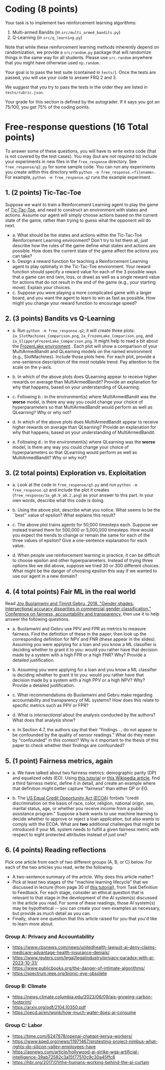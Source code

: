 # Coding (8 points)

Your task is to implement two reinforcement learning algorithms:

1.  Multi-armed Bandits (in `src/multi_armed_bandits.py`)
1.  Q-Learning (in `src/q_learning.py`)

Note that while these reinforcement learning methods inherently depend
on randomization, we provide a `src/random.py` package that will randomize
things in the same way for all students. Please use `src.random` anywhere
that you might have otherwise used `np.random`.

Your goal is to pass the test suite (contained in `tests/`). Once the tests are
passed, you will use your code to answer FRQ 2 and 3.

We suggest that you try to pass the tests in the order they are listed in
`tests/rubric.json`.

Your grade for this section is defined by the autograder. If it says you got an 75/100,
you get 75% of the coding points.


# Free-response questions (16 Total points)

To answer some of these questions, you will have to write extra code (that is
not covered by the test cases). You may (but are not required to) include your
experiments in new files in the `free_response` directory. See
`free_response/q2.py` for some sample code. You can run any experiments you create
within this directory with `python -m free_response.<filename>`. For
example, `python -m free_response.q2` runs the example experiment.

## 1. (2 points) Tic-Tac-Toe
Suppose we want to train a Reinforcement Learning agent to play the game of
[Tic-Tac-Toe](https://en.wikipedia.org/wiki/Tic-tac-toe), and need to construct
an environment with states and actions. Assume our agent will simply choose
actions based on the current state of the game, rather than trying to guess
what the opponent will do next.

- a. What should be the states and actions within the Tic-Tac-Toe Reinforcement
  Learning environment? Don't try to list them all, just describe how the rules
  of the game define what states and actions are possible.  How does the
  current state of the game affect the actions you can take?
- b. Design a reward function for teaching a Reinforcement Learning agent to
  play optimally in the Tic-Tac-Toe environment.  Your reward function should
  specify a reward value for each of the 3 possible ways that a game can end
  (win, loss, or draw) as well as a single reward value for actions that do not
  result in the end of the game (e.g., your starting move). Explain your
  choices.
- c. Suppose you were playing a more complicated game with a larger board, and
  you want the agent to learn to win as fast as possible. How might you change
  your reward function to encourage speed?


## 2. (3 points) Bandits vs Q-Learning

- a. Run `python -m free_response.q2`; it will create three plots:
  `2a_SlotMachines_Comparison.png`, `2a_FrozenLake_Comparison.png`, and
  `2a_SlipperyFrozenLake_Comparison.png`. It might help to read a bit about the
  [FrozenLake environment](
  https://www.gymlibrary.dev/environments/toy_text/frozen_lake/) .
  Each plot will show a comparison of your MultiArmedBandit and QLearning
  models on the named environment (e.g., SlotMachines). Include those plots
  here. For each plot, provide a one-sentence description of the most notable
  trend. Pay attention to the scale on the y-axis.

- b. In which of the above plots does QLearning appear to receive higher
  rewards on average than MultiArmedBandit? Provide an explanation for
  why that happens, based on your understanding of QLearning.

- c. Following b.: in the environment(s) where MultiArmedBandit was the
  **worse** model, is there any way you could change your choice of
  hyperparameters so that MultiArmedBandit would perform as well as QLearning?
  Why or why not?

- d. In which of the above plots does MultiArmedBandit appear to receive higher
  rewards on average than QLearning? Provide an explanation for
  why that happens, based on your understanding of MultiArmedBandit.

- e. Following d.: in the environment(s) where QLearning was the **worse**
  model, is there any way you could change your choice of hyperparameters so
  that QLearning would perform as well as MultiArmedBandit?  Why or why not?

## 3. (2 total points) Exploration vs. Exploitation

- a. Look at the code in `free_response/q3.py` and  run `python -m
  free_response.q3` and include the plot it creates
  (`free_response/3a_g0.9_a0.2.png`) as your answer to this part. In your own
  words, describe what this code is doing.

- b. Using the above plot, describe what you notice. What seems to be the
  ``best'' value of epsilon? What explains this result?

- c. The above plot trains agents for 50,000 timesteps each. Suppose we instead
  trained them for 500,000 or 5,000,000 timesteps. How would you expect the
  trends to change or remain the same for each of the three values of epsilon?
  Give a one-sentence explanation for each value.

- d. When people use reinforcement learning in practice, it can be difficult to
  choose epsilon and other hyperparameters. Instead of trying three options
  like we did above, suppose we tried 30 or 300 different choices. What might
  be the danger of choosing epsilon this way if we wanted to use our agent in a
  new domain?


## 4. (4 total points) Fair ML in the real world

Read [Joy Buolamwini and Timnit Gebru, 2018. "Gender shades: Intersectional
accuracy disparities in commercial gender classification." Conference on
fairness, accountability and
transparency](http://proceedings.mlr.press/v81/buolamwini18a/buolamwini18a.pdf),
then use it to help answer the following questions.

- a. Buolamwini and Gebru use PPV and FPR as metrics to measure fairness. Find
  the definition of these in the paper, then look up the corresponding
  definition for NPV and FNR (these appear in the slides).  Assuming you were
  applying for a loan and you know a ML classifier is deciding whether to grant
  it to you: would you rather have that decision made by a system with a high
  FPR or a high FNR? Why? Provide a detailed justification.

- b. Assuming you were applying for a loan and you know a ML classifier is
  deciding whether to grant it to you: would you rather have that decision made
  by a system with a high PPV or a high NPV? Why? Provide a detailed
  justification.

- c. What recommendations do Buolamwini and Gebru make regarding accountability
  and transparency of ML systems? How does this relate to specific metrics such
  as PPV or FPR?

- d. What is *intersectional* about the analysis conducted by the authors? What
  does that analysis show?

- e. In Section 4.7, the authors say that their "findings ... do not appear to
  be confounded by the quality of sensor readings." What do they mean by
  "confounded" in this context? Why is it important to the thesis of this paper
  to check whether their findings are confounded?


## 5. (1 point) Fairness metrics, again

- a. We have talked about two fairness metrics: demographic parity (DP) and
  equalized odds (EO).  Using [this
  tutorial](https://www.youtube.com/watch?v=jIXIuYdnyyk) or [this Wikipedia
  article](https://en.wikipedia.org/wiki/Fairness_(machine_learning)), find a
  third fairness metric, define it in detail, and create an example where that
  definition might better capture "fairness" than either DP or EO.

- b. The [US Equal Credit Opportunity Act
  (ECOA)](https://www.justice.gov/crt/equal-credit-opportunity-act-3) forbids
  "credit discrimination on the basis of race, color, religion, national
  origin, sex, marital status, age, or whether you receive income from a public
  assistance program." Suppose a bank wants to use machine learning to decide
  whether to approve or reject a loan application, but also wants to comply
  with the ECOA.  What are __two__ additional challenges that might be
  introduced if your ML system needs to fulfill a given fairness metric with
  respect to eight protected attributes instead of just one?


## 6. (4 points) Reading reflections

Pick one article from each of two different groups (A, B, or C) below. For each
of the two articles you read, write the following:
- A two-sentence summary of the article. Why does this article matter?
- Pick at least two stages of the "machine learning lifecycle" that we
  discussed in lecture (from page 30 of [this
  tutorial](https://drive.google.com/file/d/1rUQkVS0NzSH3IEqZDsczSxBbhYHbjamN/view)),
  from Task Definition to Feedback. For each stage, consider an ethical
  question that is relevant to that stage in the development of the AI
  system(s) discussed in the article you read. For some of these readings,
  those AI system(s) may be hypothetical -- you can create your own examples as
  necessary, but provide as much detail as you can.
- Finally, share one question that this article raised for you that you'd like
  to learn more about.

### Group A: Privacy and Accountability
- https://www.cbsnews.com/news/unitedhealth-lawsuit-ai-deny-claims-medicare-advantage-health-insurance-denials/
- https://www.reuters.com/legal/legalindustry/privacy-paradox-with-ai-2023-10-31/
- https://www.publicbooks.org/the-danger-of-intimate-algorithms/
- https://spectrum.ieee.org/bionic-eye-obsolete

### Group B: Climate
- https://news.climate.columbia.edu/2023/06/09/ais-growing-carbon-footprint/
- https://arxiv.org/pdf/2104.10350.pdf
- https://oecd.ai/en/wonk/how-much-water-does-ai-consume

### Group C: Labor
- https://time.com/6247678/openai-chatgpt-kenya-workers/
- https://www.kqed.org/news/11971467/protesting-project-nimbus-what-rights-do-silicon-valley-employees-have
- https://apnews.com/article/hollywood-ai-strike-wga-artificial-intelligence-39ab72582c3a15f77510c9c30a45ffc8
- https://hbr.org/2017/01/the-humans-working-behind-the-ai-curtain
